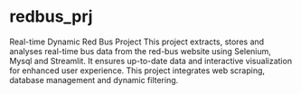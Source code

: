 # redbus_prj
Real-time Dynamic Red Bus Project
This project extracts, stores and analyses real-time bus data from the red-bus website using Selenium, Mysql and Streamlit. It ensures up-to-date data and interactive visualization for enhanced user experience. This project integrates web scraping, database management and dynamic filtering.
